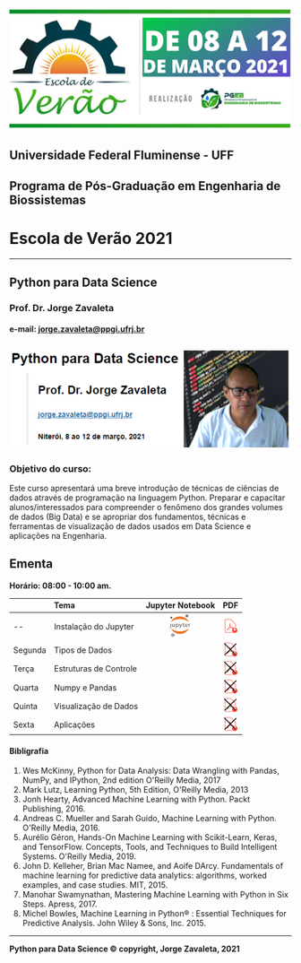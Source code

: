 ![](imagens/verao_uff.png)
## Universidade Federal Fluminense - UFF
## Programa de Pós-Graduação em Engenharia de Biossistemas
# Escola de Verão 2021
---
## Python para Data Science
### Prof. Dr. Jorge Zavaleta
#### e-mail: [jorge.zavaleta@ppgi.ufrj.br](mailto:jorge.zavaleta@ppgi.ufrj.br)
![](imagens/uff-jorge.png)
---
### Objetivo do curso:
Este curso apresentará uma breve introdução de técnicas de ciências de dados através de programação na linguagem Python. Preparar e capacitar alunos/interessados para compreender o fenômeno dos grandes volumes de dados (Big Data) e se apropriar dos fundamentos, técnicas e ferramentas de visualização de dados usados em Data Science e aplicações na Engenharia.

## Ementa
**Horário: 08:00 - 10:00 am.**

|        |   Tema                   | Jupyter Notebook | PDF       |
|:-------|:-------------------------|:-----------------:|:---------:|
| --     | Instalação do Jupyter    |  [<img src="imagens/jupyter1.png" alt="pdf" width="40"/>](REAME.md)                 |  [<img src="imagens/pdf1.png" alt="pdf" width="25"/>](pdf/verao_uff.pdf)      |
|Segunda | Tipos de Dados           |                  |  [<img src="imagens/pdf2.png" alt="pdf" width="25"/>](pdf/)      |
|Terça   | Estruturas de Controle   |                  | [<img src="imagens/pdf2.png" alt="pdf" width="25"/>](pdf/)        |
|Quarta  | Numpy e Pandas           |                  | [<img src="imagens/pdf2.png" alt="pdf" width="25"/>](pdf/)        |
|Quinta  | Visualização de Dados    |                  | [<img src="imagens/pdf2.png" alt="pdf" width="25"/>](pdf/)        |
|Sexta   | Aplicações               |                  | [<img src="imagens/pdf2.png" alt="pdf" width="25"/>](pdf/)        |

#### Bibligrafia

1. Wes McKinny, Python for Data Analysis: Data Wrangling with Pandas, NumPy, and IPython, 2nd edition O'Reilly Media, 2017
2. Mark Lutz, Learning Python, 5th Edition, O'Reilly Media, 2013
3. Jonh Hearty, Advanced Machine Learning with Python. Packt Publishing, 2016.
4. Andreas C. Mueller and Sarah Guido, Machine Learning with Python. O'Reilly Media, 2016.
5. Aurélio Géron, Hands-On Machine Learning with Scikit-Learn, Keras, and TensorFlow. Concepts, Tools, and Techniques to Build Intelligent Systems. O'Reilly Media, 2019.
6. John D. Kelleher, Brian Mac Namee, and Aoife DArcy. Fundamentals of machine learning for predictive data analytics: algorithms, worked examples, and case studies. MIT, 2015.
7. Manohar Swamynathan, Mastering Machine Learning with Python in Six Steps. Apress, 2017.
8. Michel Bowles, Machine Learning in Python® : Essential Techniques for Predictive Analysis. John Wiley & Sons, Inc. 2015.

---
**Python para Data Science &copy; copyright, Jorge Zavaleta, 2021**
